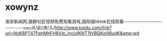 # xowynz
淮安新闻网,狼群社区视频免费观看游戏,国际版tiktok在线观看----------------------------💴💴点/此/进/入/http://www.baidu.com/link?url=NoK8PT47PahMhFH8Vie_jnciyIKNTTtVBQKpill6udK&amp;wd
